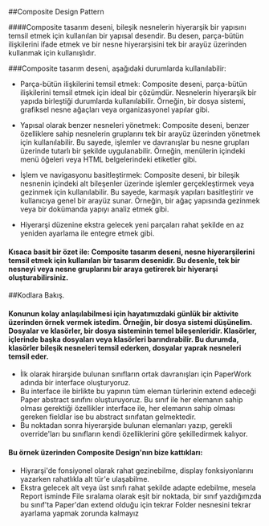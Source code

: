 ##Composite Design Pattern

####Composite tasarım deseni, bileşik nesnelerin hiyerarşik bir yapısını temsil etmek için kullanılan bir yapısal desendir. Bu desen, parça-bütün ilişkilerini ifade etmek ve bir nesne hiyerarşisini tek bir arayüz üzerinden kullanmak için kullanışlıdır.


###Composite tasarım deseni, aşağıdaki durumlarda kullanılabilir:

- Parça-bütün ilişkilerini temsil etmek: Composite deseni, parça-bütün ilişkilerini temsil etmek için ideal bir çözümdür. Nesnelerin hiyerarşik bir yapıda birleştiği durumlarda kullanılabilir. Örneğin, bir dosya sistemi, grafiksel nesne ağaçları veya organizasyonel yapılar gibi.

- Yapısal olarak benzer nesneleri yönetmek: Composite deseni, benzer özelliklere sahip nesnelerin gruplarını tek bir arayüz üzerinden yönetmek için kullanılabilir. Bu sayede, işlemler ve davranışlar bu nesne grupları üzerinde tutarlı bir şekilde uygulanabilir. Örneğin, menülerin içindeki menü öğeleri veya HTML belgelerindeki etiketler gibi.

- İşlem ve navigasyonu basitleştirmek: Composite deseni, bir bileşik nesnenin içindeki alt bileşenler üzerinde işlemler gerçekleştirmek veya gezinmek için kullanılabilir. Bu sayede, karmaşık yapıları basitleştirir ve kullanıcıya genel bir arayüz sunar. Örneğin, bir ağaç yapısında gezinmek veya bir dokümanda yapıyı analiz etmek gibi.

- Hiyerarşi düzenine ekstra gelecek yeni parçaları rahat şekilde en az yeniden ayarlama ile entegre etmek gibi.

#### Kısaca basit bir özet ile: Composite tasarım deseni, nesne hiyerarşilerini temsil etmek için kullanılan bir tasarım desenidir. Bu desenle, tek bir nesneyi veya nesne gruplarını bir araya getirerek bir hiyerarşi oluşturabilirsiniz.

##Kodlara Bakış.

#### Konunun kolay anlaşılabilmesi için hayatımızdaki günlük bir aktivite üzerinden örnek vermek istedim. Örneğin, bir dosya sistemi düşünelim. Dosyalar ve klasörler, bir dosya sisteminin temel bileşenleridir. Klasörler, içlerinde başka dosyaları veya klasörleri barındırabilir. Bu durumda, klasörler bileşik nesneleri temsil ederken, dosyalar yaprak nesneleri temsil eder.

- İlk olarak hirarşide bulunan sınıfların ortak davranışları için PaperWork adında bir interface oluşturyoruz.
- Bu interface ile birlikte bu yapının tüm eleman türlerinin extend edeceği Paper abstract sınıfını oluşturuyoruz. Bu sınıf ile her elemanın sahip olması gerektiği özellikler interface ile, her elemanın sahip olması gereken fieldlar ise bu abstract sınıfatan gelmektedir.
- Bu noktadan sonra hiyerarşide bulunan elemanları yazıp, gerekli override'ları bu sınıfların kendi özelliklerini göre şekilledirmek kalıyor.

#### Bu örnek üzerinden Composite Design'nın bize kattıkları:

- Hiyrarşi'de fonsiyonel olarak rahat gezinebilme, display fonksiyonlarını yazarken rahatlıkla alt tür'e ulaşabilme.
- Ekstra gelecek alt veya üst sınıfı rahat şekilde adapte edebilme, mesela Report isminde File sıralama olarak eşit bir noktada, bir sınıf yazdığımzda bu sınıf'ta Paper'dan extend olduğu için tekrar Folder nesnesini tekrar ayarlama yapmak zorunda kalmayız